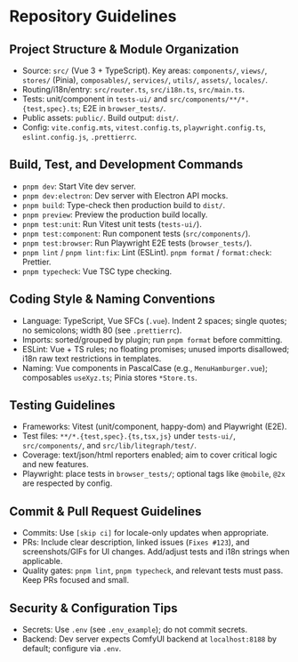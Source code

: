 # Repository Guidelines

## Project Structure & Module Organization
- Source: `src/` (Vue 3 + TypeScript). Key areas: `components/`, `views/`, `stores/` (Pinia), `composables/`, `services/`, `utils/`, `assets/`, `locales/`.
- Routing/i18n/entry: `src/router.ts`, `src/i18n.ts`, `src/main.ts`.
- Tests: unit/component in `tests-ui/` and `src/components/**/*.{test,spec}.ts`; E2E in `browser_tests/`.
- Public assets: `public/`. Build output: `dist/`.
- Config: `vite.config.mts`, `vitest.config.ts`, `playwright.config.ts`, `eslint.config.js`, `.prettierrc`.

## Build, Test, and Development Commands
- `pnpm dev`: Start Vite dev server.
- `pnpm dev:electron`: Dev server with Electron API mocks.
- `pnpm build`: Type-check then production build to `dist/`.
- `pnpm preview`: Preview the production build locally.
- `pnpm test:unit`: Run Vitest unit tests (`tests-ui/`).
- `pnpm test:component`: Run component tests (`src/components/`).
- `pnpm test:browser`: Run Playwright E2E tests (`browser_tests/`).
- `pnpm lint` / `pnpm lint:fix`: Lint (ESLint). `pnpm format` / `format:check`: Prettier.
- `pnpm typecheck`: Vue TSC type checking.

## Coding Style & Naming Conventions
- Language: TypeScript, Vue SFCs (`.vue`). Indent 2 spaces; single quotes; no semicolons; width 80 (see `.prettierrc`).
- Imports: sorted/grouped by plugin; run `pnpm format` before committing.
- ESLint: Vue + TS rules; no floating promises; unused imports disallowed; i18n raw text restrictions in templates.
- Naming: Vue components in PascalCase (e.g., `MenuHamburger.vue`); composables `useXyz.ts`; Pinia stores `*Store.ts`.

## Testing Guidelines
- Frameworks: Vitest (unit/component, happy-dom) and Playwright (E2E).
- Test files: `**/*.{test,spec}.{ts,tsx,js}` under `tests-ui/`, `src/components/`, and `src/lib/litegraph/test/`.
- Coverage: text/json/html reporters enabled; aim to cover critical logic and new features.
- Playwright: place tests in `browser_tests/`; optional tags like `@mobile`, `@2x` are respected by config.

## Commit & Pull Request Guidelines
- Commits: Use `[skip ci]` for locale-only updates when appropriate.
- PRs: Include clear description, linked issues (`Fixes #123`), and screenshots/GIFs for UI changes. Add/adjust tests and i18n strings when applicable.
- Quality gates: `pnpm lint`, `pnpm typecheck`, and relevant tests must pass. Keep PRs focused and small.

## Security & Configuration Tips
- Secrets: Use `.env` (see `.env_example`); do not commit secrets.
- Backend: Dev server expects ComfyUI backend at `localhost:8188` by default; configure via `.env`.
